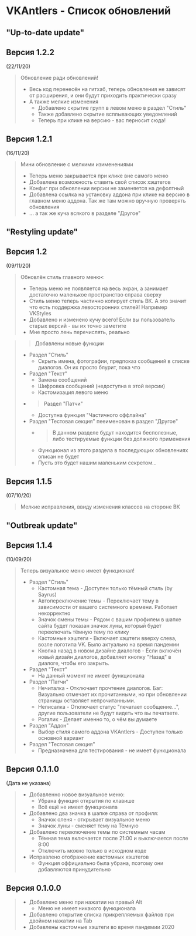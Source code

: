 # VKAntlers - Список обновлений
## "Up-to-date update"
## Версия 1.2.2 
(22/11/20)
> Обновление ради обновлений!
> * Весь код перенесён на гитхаб, теперь обновления не зависят от расширения, и они будут приходить практически сразу
> * А также мелкие изменения
>   * Добавлено скрытие групп в левом меню в раздел "Стиль"</li>
>   * Также добавлено скрытие всплывающих уведомлений</li>
>   * Теперь при клике на версию - вас перносит сюда!</li>

## Версия 1.2.1
(16/11/20)
> Мини обновление с мелкими изименениями
> * Теперь меню закрывается при клике вне самого меню
> * Добавлена возможность ставить свой список хэштегов
> * Конфиг при обновлении версии не заменяется на дефолтный
> * Добавлена ссылка на установку аддона при клике на версию в главном меню аддона. Так же там можно вручную проверять обновления
> * ... а так же куча всякого в разделе "Другое"

## "Restyling update"
## Версия 1.2
(09/11/20)
> Обновлён стиль главного меню<
> * Теперь меню не появляется на весь экран, а занимает достаточно маленькое пространство справа сверху
> * Стиль меню теперь частично копирует стиль ВК. А это значит что есть поддержка левосторонних стилей! Например VKStyles
> * Добавлено и изменено кучу всего! Если вы пользователь старых версий - вы их точно заметите
> * Мне просто лень перечислять, реально

> >Добавлены новые функции
> * Раздел "Стиль"
>   * Скрыть имена, фотографии, предпоказ сообщений в списке диалогов. Он их просто блурит, пока что
> * Раздел "Текст"
>   * Замена сообщений
>   * Шифровка сообщений (недоступна в этой версии)
>   * Кастомизация левого меню
> * >Раздел "Патчи"
>   * Доступна функция "Частичного оффлайна"
> * Раздел "Тестовая секция" пееименован в раздел "Другое"
>   * >В данном разделе будут находится бесполезные, либо тестируемые функции без должного применения
>   * Функционал из этого раздела в последующих обновлениях описан не будет
>   * Пусть это будет нашим маленьким секретом...

## Версия 1.1.5
(07/10/20)
> Мелкие исправления, ввиду изменения классов на стороне ВК

## "Outbreak update"
## Версия 1.1.4
(10/09/20)
> Теперь визуальное меню имеет функционал!
> * Раздел "Стиль"
>   * Кастомная тема - Доступен только тёмный стиль (by Sayrus)
>   * Автопереключение темы - Переключает тему в зависимости от вашего системного времени. Работает некорректно
>   * Значок смены темы - Рядом с вашим профилем в шапке сайта будет показан значок луны, который будет переключать тёмную тему по клику
>   * Кастомные хэштеги - Включает хэштеги вверху слева, возле логотипа VK. Было актуально на время пандемии
>   * Кнопка назад в новом дизайне диалогов - Если включён новый дизайн диалогов, добавляет кнопку "Назад" в диалоге, чтобы его закрыть.
> * Раздел "Текст"
>   * На данный момент не имеет функционала
> * Раздел "Патчи"
>   * Нечиталка - Отключает прочтение диалогов. Баг: Визуально отмечает их прочитанными, но при обновлении страницы оставляет непрочитанными.
>   * Неписалка - Отключает статус "печатает сообщение...", другие пользователи не будут видеть что вы печатаете.
>   * Рогалик - Делает именно то, о чём вы думаете
> * Раздел "Аддон"
>   * Выбор стиля самого аддона VKAntlers - Доступен только основной вариант
> * Раздел "Тестовая секция"
>   * Предназначена для тестирования - не имеет функционала

## Версия 0.1.1.0
(Дата не указана)
> * Добавленно новое визуальное меню:
>   * Убрана функция открытия по клавише
>   * Всё ещё не имеет функционала
> * Добавлено два значка в шапке справа от профиля:
>   * Значок оленя - открывает визуальное меню
>   * Значок луны - сменяет тему на Тёмную
> * Добавлено переключение темы по системным часам
>   * Тёмная тема включается после 21:00 и выключается после 8:00
>   * Отключить можно только в исходном коде
> * Исправлено отображение кастомных хэштегов
>   * Функция оффициально была убрана, поэтому они добавляются принудительно

## Версия 0.1.0.0
> * Добавлено меню при нажатии на правый Alt
>   * Меню не имеет никакого функционала
> * Добавлено открытие списка прикрепляемых файлов при двойном нажатии на Tab
> * Добавлены кастомные хэштеги во время пандемии 2020
